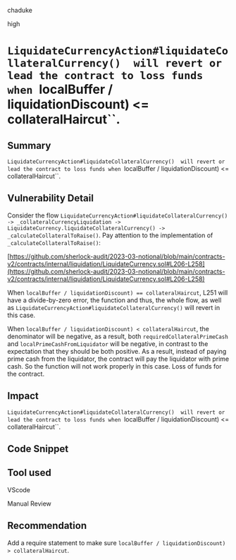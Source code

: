 chaduke

high

# ``LiquidateCurrencyAction#liquidateCollateralCurrency()  will revert or lead the contract to loss funds when ``localBuffer / liquidationDiscount) <= collateralHaircut``.

## Summary
``LiquidateCurrencyAction#liquidateCollateralCurrency()  will revert or lead the contract to loss funds when ``localBuffer / liquidationDiscount) <= collateralHaircut``.

## Vulnerability Detail

Consider the flow ``LiquidateCurrencyAction#liquidateCollateralCurrency() -> _collateralCurrencyLiquidation -> LiquidateCurrency.liquidateCollateralCurrency() -> _calculateCollateralToRaise()``.  Pay attention to the implementation of  ``_calculateCollateralToRaise()``:

[https://github.com/sherlock-audit/2023-03-notional/blob/main/contracts-v2/contracts/internal/liquidation/LiquidateCurrency.sol#L206-L258](https://github.com/sherlock-audit/2023-03-notional/blob/main/contracts-v2/contracts/internal/liquidation/LiquidateCurrency.sol#L206-L258)

When ``localBuffer / liquidationDiscount) == collateralHaircut``, L251 will have a divide-by-zero error, the function and thus, the whole flow, as well as ``LiquidateCurrencyAction#liquidateCollateralCurrency()`` will revert in this case. 

When ``localBuffer / liquidationDiscount) < collateralHaircut``, the denominator will be negative, as a result, both ``requiredCollateralPrimeCash`` and ``localPrimeCashFromLiquidator`` will be negative, in contrast to the expectation that they should be both positive.  As a result,  instead of paying prime cash from the liquidator, the contract will pay the liquidator with prime cash. So the function will not work properly in this case. Loss of funds for the contract. 

## Impact
``LiquidateCurrencyAction#liquidateCollateralCurrency()  will revert or lead the contract to loss funds when ``localBuffer / liquidationDiscount) <= collateralHaircut``.

## Code Snippet

## Tool used
VScode

Manual Review

## Recommendation
Add a require statement to make sure ``localBuffer / liquidationDiscount) > collateralHaircut``.